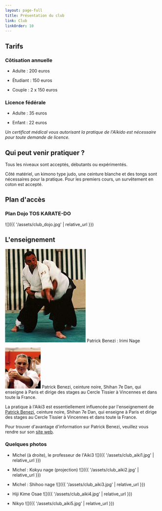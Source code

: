 ```yaml
---
layout: page-full
title: Présentation du club
link: Club
linkOrder: 10
---
```

## Tarifs

### Côtisation annuelle

- Adulte : 200 euros

- Étudiant : 150 euros

- Couple : 2 x 150 euros

### Licence fédérale

- Adulte : 35 euros

- Enfant : 22 euros

<em>Un certificat médical vous autorisant la pratique de l'Aïkido est nécessaire pour toute demande de licence.</em>

## Qui peut venir pratiquer ?

Tous les niveaux sont acceptés, débutants ou expérimentés.

Côté matériel, un kimono type judo, une ceinture blanche et des tongs sont nécessaires pour la pratique. Pour les premiers cours, un survêtement en coton est accepté.

## Plan d'accès

### Plan Dojo TOS KARATE-DO

![]({{ '/assets/club_dojo.jpg' | relative_url }})

## L'enseignement

![](/assets/club_benezi_photo.jpg) Patrick Benezi : Irimi Nage

![](/assets/club_benezi_portrait.jpg) Patrick Benezi, ceinture noire, Shihan 7e Dan, qui enseigne &agrave; Paris et dirige des stages au Cercle Tissier &agrave; Vincennes et dans toute la France.

La pratique à l'Aiki3 est essentiellement influencée par l'enseignement de [Patrick Benezi](http://www.aikido-benezi.com), ceinture noire, Shihan 7e Dan, qui enseigne à Paris et dirige des stages au Cercle Tissier à Vincennes et dans toute la France.

Pour trouver d'avantage d'information sur Patrick Benezi, veuillez vous rendre sur son [site web](http://www.aikido-benezi.com).

### Quelques photos

- Michel (à droite), le professeur de l'Aiki3
![]({{ '/assets/club_aiki1.jpg' | relative_url }})

- Michel : Kokyu nage (projection)
![]({{ '/assets/club_aiki2.jpg' | relative_url }})

- Michel : Shihoo nage
![]({{ '/assets/club_aiki3.jpg' | relative_url }})

- Hiji Kime Osae
![]({{ '/assets/club_aiki4.jpg' | relative_url }})

- Nikyo
![]({{ '/assets/club_aiki5.jpg' | relative_url }})
